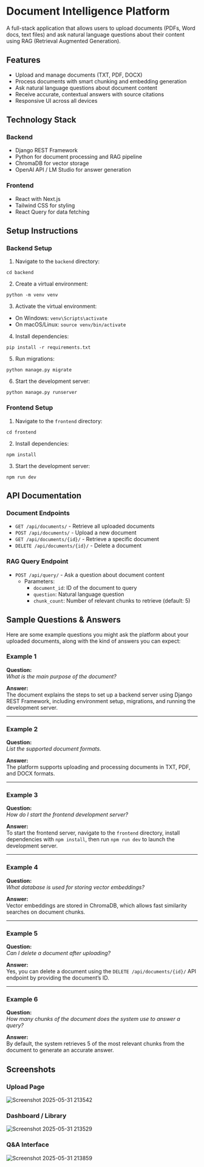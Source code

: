 # Document Intelligence Platform

A full-stack application that allows users to upload documents (PDFs, Word docs, text files) and ask natural language questions about their content using RAG (Retrieval Augmented Generation).

## Features

- Upload and manage documents (TXT, PDF, DOCX)
- Process documents with smart chunking and embedding generation
- Ask natural language questions about document content
- Receive accurate, contextual answers with source citations
- Responsive UI across all devices

## Technology Stack

### Backend
- Django REST Framework
- Python for document processing and RAG pipeline
- ChromaDB for vector storage
- OpenAI API / LM Studio for answer generation

### Frontend
- React with Next.js
- Tailwind CSS for styling
- React Query for data fetching

## Setup Instructions

### Backend Setup

1. Navigate to the `backend` directory:
```
cd backend
```

2. Create a virtual environment:
```
python -m venv venv
```

3. Activate the virtual environment:
- On Windows: `venv\Scripts\activate`
- On macOS/Linux: `source venv/bin/activate`

4. Install dependencies:
```
pip install -r requirements.txt
```

5. Run migrations:
```
python manage.py migrate
```

6. Start the development server:
```
python manage.py runserver
```

### Frontend Setup

1. Navigate to the `frontend` directory:
```
cd frontend
```

2. Install dependencies:
```
npm install
```

3. Start the development server:
```
npm run dev
```

## API Documentation

### Document Endpoints

- `GET /api/documents/` - Retrieve all uploaded documents
- `POST /api/documents/` - Upload a new document
- `GET /api/documents/{id}/` - Retrieve a specific document
- `DELETE /api/documents/{id}/` - Delete a document

### RAG Query Endpoint

- `POST /api/query/` - Ask a question about document content
  - Parameters:
    - `document_id`: ID of the document to query
    - `question`: Natural language question
    - `chunk_count`: Number of relevant chunks to retrieve (default: 5)

## Sample Questions & Answers

Here are some example questions you might ask the platform about your uploaded documents, along with the kind of answers you can expect:

### Example 1

**Question:**  
*What is the main purpose of the document?*

**Answer:**  
The document explains the steps to set up a backend server using Django REST Framework, including environment setup, migrations, and running the development server.

---

### Example 2

**Question:**  
*List the supported document formats.*

**Answer:**  
The platform supports uploading and processing documents in TXT, PDF, and DOCX formats.

---

### Example 3

**Question:**  
*How do I start the frontend development server?*

**Answer:**  
To start the frontend server, navigate to the `frontend` directory, install dependencies with `npm install`, then run `npm run dev` to launch the development server.

---

### Example 4

**Question:**  
*What database is used for storing vector embeddings?*

**Answer:**  
Vector embeddings are stored in ChromaDB, which allows fast similarity searches on document chunks.

---

### Example 5

**Question:**  
*Can I delete a document after uploading?*

**Answer:**  
Yes, you can delete a document using the `DELETE /api/documents/{id}/` API endpoint by providing the document’s ID.

---

### Example 6

**Question:**  
*How many chunks of the document does the system use to answer a query?*

**Answer:**  
By default, the system retrieves 5 of the most relevant chunks from the document to generate an accurate answer.



## Screenshots

### Upload Page  
![Screenshot 2025-05-31 213542](https://github.com/user-attachments/assets/b2359ce6-3715-4590-bd95-262e0c3bdadb)


### Dashboard / Library  
![Screenshot 2025-05-31 213529](https://github.com/user-attachments/assets/cc34c20c-1bc0-4b95-8aab-9a0e18f2adce)

### Q&A Interface  
![Screenshot 2025-05-31 213859](https://github.com/user-attachments/assets/dd245544-33cc-4479-9c7f-b245bdd94037)



